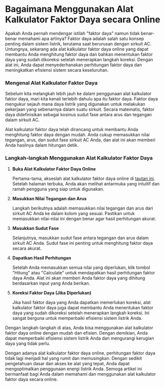 Bagaimana Menggunakan Alat Kalkulator Faktor Daya secara Online
===============================================================

Apakah Anda pernah mendengar istilah "faktor daya" namun tidak benar-benar memahami apa artinya? Faktor daya adalah salah satu konsep penting dalam sistem listrik, terutama saat berurusan dengan sirkuit AC. Untungnya, sekarang ada alat kalkulator faktor daya online yang dapat membantu Anda menghitung faktor daya dan bahkan menentukan faktor daya yang sudah dikoreksi setelah menerapkan langkah koreksi. Dengan alat ini, Anda dapat menyederhanakan perhitungan faktor daya dan meningkatkan efisiensi sistem secara keseluruhan.

### Mengenal Alat Kalkulator Faktor Daya

Sebelum kita melangkah lebih jauh ke dalam penggunaan alat kalkulator faktor daya, mari kita kenali terlebih dahulu apa itu faktor daya. Faktor daya mengukur sejauh mana daya listrik yang digunakan untuk melakukan pekerjaan yang sebenarnya dalam suatu sirkuit. Secara matematis, faktor daya didefinisikan sebagai kosinus sudut fase antara arus dan tegangan dalam sirkuit AC.

Alat kalkulator faktor daya telah dirancang untuk membantu Anda menghitung faktor daya dengan mudah. Anda cukup memasukkan nilai tegangan, arus, dan sudut fase sirkuit AC Anda, dan alat ini akan memberi Anda hasilnya dalam hitungan detik.

### Langkah-langkah Menggunakan Alat Kalkulator Faktor Daya

1. **Buka Alat Kalkulator Faktor Daya Online**
    
    Pertama-tama, akseslah alat kalkulator faktor daya online di [tautan ini](https://www.onlinecalculatorsfree.com/id/tools/power-factor-calculator.html). Setelah halaman terbuka, Anda akan melihat antarmuka yang intuitif dan ramah pengguna yang siap untuk digunakan.
2. **Masukkan Nilai Tegangan dan Arus**
    
    Langkah berikutnya adalah memasukkan nilai tegangan dan arus dari sirkuit AC Anda ke dalam kolom yang sesuai. Pastikan untuk memasukkan nilai-nilai ini dengan benar agar hasil perhitungan akurat.
3. **Masukkan Sudut Fase**
    
    Selanjutnya, masukkan sudut fase antara tegangan dan arus dalam sirkuit AC Anda. Sudut fase ini penting untuk menghitung faktor daya secara akurat.
4. **Dapatkan Hasil Perhitungan**
    
    Setelah Anda memasukkan semua nilai yang diperlukan, klik tombol "Hitung" atau "Calculate" untuk mendapatkan hasil perhitungan faktor daya Anda. Alat ini akan memberi Anda faktor daya yang dihitung berdasarkan input yang Anda berikan.
5. **Koreksi Faktor Daya (Jika Diperlukan)**
    
    Jika hasil faktor daya yang Anda dapatkan memerlukan koreksi, alat kalkulator faktor daya juga dapat membantu Anda menentukan faktor daya yang sudah dikoreksi setelah menerapkan langkah koreksi. Ini sangat berguna untuk memperbaiki efisiensi sistem listrik Anda.

Dengan langkah-langkah di atas, Anda bisa menggunakan alat kalkulator faktor daya online dengan mudah dan efisien. Dengan demikian, Anda dapat memperbaiki efisiensi sistem listrik Anda dan mengurangi kerugian daya yang tidak perlu.

Dengan adanya alat kalkulator faktor daya online, perhitungan faktor daya tidak lagi menjadi hal yang rumit dan memusingkan. Dengan sedikit pengetahuan dasar dan akses ke alat yang tepat, Anda dapat mengoptimalkan penggunaan energi listrik Anda. Semoga artikel ini bermanfaat bagi Anda dalam memahami dan menggunakan alat kalkulator faktor daya secara online.